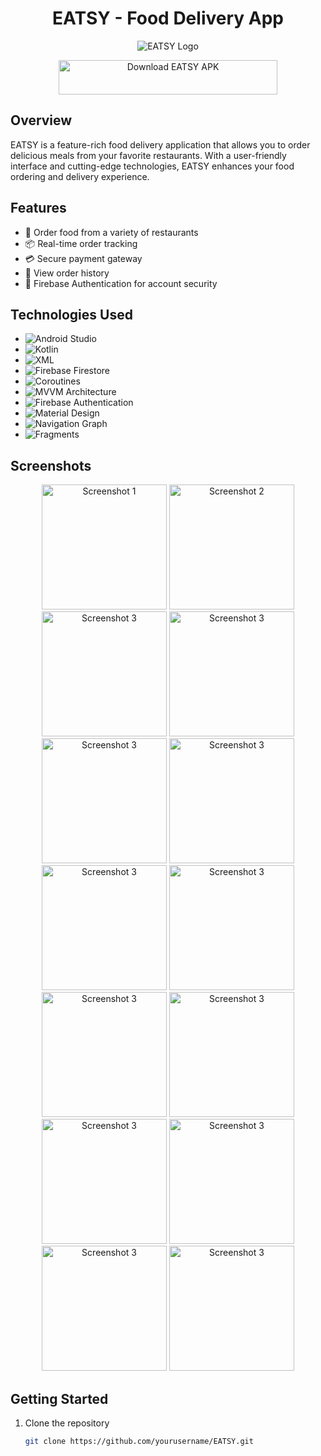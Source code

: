 <h1 align="center">EATSY - Food Delivery App</h1>

<p align="center">
  <img src="ic_launcher.png" alt="EATSY Logo">
</p>

<p align="center">
  <a href="eatsy.apk">
    <img src="https://img.shields.io/badge/Download%20APK-1.0.0-brightgreen.svg" alt="Download EATSY APK" width="350" height="55">
  </a>
</p>

## Overview

EATSY is a feature-rich food delivery application that allows you to order delicious meals from your favorite restaurants. With a user-friendly interface and cutting-edge technologies, EATSY enhances your food ordering and delivery experience.

## Features

- 🍔 Order food from a variety of restaurants
- 📦 Real-time order tracking
- 💳 Secure payment gateway
- 📜 View order history
- 🔐 Firebase Authentication for account security

## Technologies Used

- ![Android Studio](https://img.shields.io/badge/Android%20Studio-IDE-3DDC84?logo=android-studio)
- ![Kotlin](https://img.shields.io/badge/Kotlin-Programming%20Language-0095D5?logo=kotlin)
- ![XML](https://img.shields.io/badge/XML-Markup%20Language-FF6B00?logo=xml)
- ![Firebase Firestore](https://img.shields.io/badge/Firebase%20Firestore-Database-FFCA28?logo=firebase)
- ![Coroutines](https://img.shields.io/badge/Coroutines-Asynchronous%20Programming-CE9178?logo=kotlin)
- ![MVVM Architecture](https://img.shields.io/badge/MVVM%20Architecture-Design%20Pattern-FF6B00)
- ![Firebase Authentication](https://img.shields.io/badge/Firebase%20Authentication-User%20Authentication-FFCA28?logo=firebase)
- ![Material Design](https://img.shields.io/badge/Material%20Design-UI%20Framework-757575)
- ![Navigation Graph](https://img.shields.io/badge/Navigation%20Graph-Navigation-1976D2)
- ![Fragments](https://img.shields.io/badge/Fragments-UI%20Components-0095D5)

## Screenshots

<!-- Add screenshots or GIFs of your app in action -->
<p align="center">
  <img src="splash.png" alt="Screenshot 1" width="200">
  <img src="signup.png" alt="Screenshot 2" width="200">
  <img src="loading splash.png" alt="Screenshot 3" width="200">
  <img src="home page.png" alt="Screenshot 3" width="200">
  <img src="restaurant details.png" alt="Screenshot 3" width="200">
  <img src="item detail.png" alt="Screenshot 3" width="200">
  <img src="sort.png" alt="Screenshot 3" width="200">
  <img src="nonveg.png" alt="Screenshot 3" width="200">
  <img src="replace item.png" alt="Screenshot 3" width="200">
  <img src="cart.png" alt="Screenshot 3" width="200">
  <img src="order confirm.png" alt="Screenshot 3" width="200">
  <img src="order notification.png" alt="Screenshot 3" width="200">
  <img src="search page.png" alt="Screenshot 3" width="200">
  <img src="order history.png" alt="Screenshot 3" width="200">
</p>

## Getting Started

1. Clone the repository
   ```sh
   git clone https://github.com/yourusername/EATSY.git
